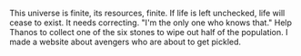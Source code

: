 This universe is finite, its resources, finite. If life is left unchecked, life will cease to exist. It needs correcting. "I'm the only one who knows that."
Help Thanos to collect one of the six stones to wipe out half of the population. I made a website about avengers who are about to get pickled.
